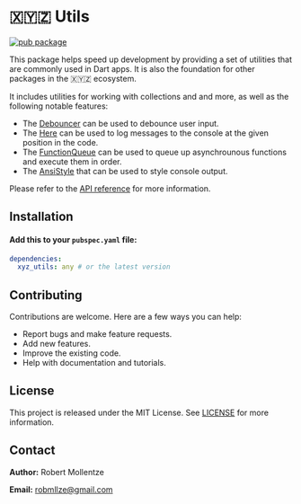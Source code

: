 # 🇽🇾🇿 Utils

[![pub package](https://img.shields.io/pub/v/xyz_utils.svg)](https://pub.dev/packages/xyz_utils)

This package helps speed up development by providing a set of utilities that are commonly used in Dart apps. It is also the foundation for other packages in the 🇽🇾🇿 ecosystem.

It includes utilities for working with collections and and more, as well as the following notable features:

- The [Debouncer](https://pub.dev/documentation/xyz_utils/0.44.4/xyz_utils/Debouncer-class.html) can be used to debounce user input.
- The [Here](https://pub.dev/documentation/xyz_utils/0.44.4/xyz_utils/Here-class.html) can be used to log messages to the console at the given position in the code.
- The [FunctionQueue](https://pub.dev/documentation/xyz_utils/0.44.4/xyz_utils/FunctionQueue-class.html) can be used to queue up asynchrounous functions and execute them in order.
- The [AnsiStyle](https://pub.dev/documentation/xyz_utils/0.44.4/xyz_utils/AnsiStyle-class.html) that can be used to style console output.

Please refer to the [API reference](https://pub.dev/documentation/xyz_utils/0.44.4/web_friendly/web_friendly-library.html) for more information.

## Installation

#### Add this to your `pubspec.yaml` file:

```yaml
dependencies:
  xyz_utils: any # or the latest version
```
## Contributing

Contributions are welcome. Here are a few ways you can help:

- Report bugs and make feature requests.
- Add new features.
- Improve the existing code.
- Help with documentation and tutorials.

## License

This project is released under the MIT License. See [LICENSE](https://raw.githubusercontent.com/robmllze/xyz_utils/main/LICENSE) for more information.

## Contact

**Author:** Robert Mollentze

**Email:** robmllze@gmail.com